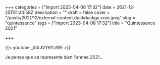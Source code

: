 +++
categories = ["Import 2023-04-08 17:32"]
date = 2021-12-25T01:24:58Z
description = ""
draft = false
cover = "/posts/2021/12/external-content.duckduckgo.com.jpeg"
slug = "quintessence"
tags = ["Import 2023-04-08 17:32"]
title = "Quintessence 2021"

+++

{{< youtube _i5XJVY6YzWE >}}

Je pense que ca represente bien l'annee 2021...
